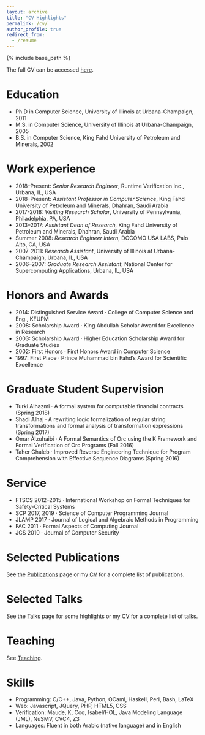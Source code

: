 ```yaml
---
layout: archive
title: "CV Highlights"
permalink: /cv/
author_profile: true
redirect_from:
  - /resume
---
```


{% include base_path %}

  <p><i class="fa fa-address-book"></i> The full CV can be accessed <a href="/files/cv-alturki.pdf">here</a>.</p>

Education
======
* Ph.D in Computer Science, University of Illinois at Urbana-Champaign, 2011
* M.S. in Computer Science, University of Illinois at Urbana-Champaign, 2005
* B.S. in Computer Science, King Fahd University of Petroleum and Minerals, 2002

Work experience
======
* 2018–Present: *Senior Research Engineer*, Runtime Verification Inc., Urbana, IL, USA
* 2018–Present: *Assistant Professor in Computer Science*, King Fahd University of Petroleum and Minerals, Dhahran, Saudi Arabia
* 2017-2018: *Visiting Research Scholar*, University of Pennsylvania, Philadelphia, PA, USA
* 2013–2017: *Assistant Dean of Research*, King Fahd University of Petroleum and Minerals, Dhahran, Saudi Arabia
* Summer 2008: *Research Engineer Intern*, DOCOMO USA LABS, Palo Alto, CA, USA
* 2007-2011: *Research Assistant*, University of Illinois at Urbana-Champaign, Urbana, IL, USA
* 2006–2007: *Graduate Research Assistant*, National Center for Supercomputing Applications, Urbana, IL, USA

Honors and Awards
======
* 2014: Distinguished Service Award · College of Computer Science and Eng., KFUPM
* 2008: Scholarship Award · King Abdullah Scholar Award for Excellence in Research
* 2003: Scholarship Award · Higher Education Scholarship Award for Graduate Studies
* 2002: First Honors · First Honors Award in Computer Science
* 1997: First Place · Prince Muhammad bin Fahd’s Award for Scientific Excellence

Graduate Student Supervision
======
* Turki Alhazmi · A formal system for computable financial contracts (Spring 2018)
* Shadi Alhaj · A rewriting logic formalization of regular string transformations and formal analysis of transformation expressions (Spring 2017)
* Omar Alzuhaibi · A Formal Semantics of Orc using the K Framework and Formal Verification of Orc Programs (Fall 2016)
* Taher Ghaleb · Improved Reverse Engineering Technique for Program Comprehension with Effective Sequence Diagrams (Spring 2016)

Service
======
* FTSCS 2012–2015 · International Workshop on Formal Techniques for Safety-Critical Systems
* SCP 2017, 2019 · Science of Computer Programming Journal
* JLAMP 2017 · Journal of Logical and Algebraic Methods in Programming
* FAC 2011 · Formal Aspects of Computing Journal
* JCS 2010 · Journal of Computer Security

Selected Publications
======
See the [Publications](/publications/) page or my [CV](/files/cv-alturki.pdf) for a complete list of publications.

Selected Talks
======
See the [Talks](/talks/) page for some highlights or my [CV](/files/cv-alturki.pdf) for a complete list of talks.

Teaching
======
See [Teaching](/teaching/).

Skills
======
* Programming: C/C++, Java, Python, OCaml, Haskell, Perl, Bash, LaTeX
* Web: Javascript, JQuery, PHP, HTML5, CSS
* Verification: Maude, K, Coq, Isabel/HOL, Java Modeling Language (JML), NuSMV, CVC4, Z3
* Languages: Fluent in both Arabic (native language) and in English


